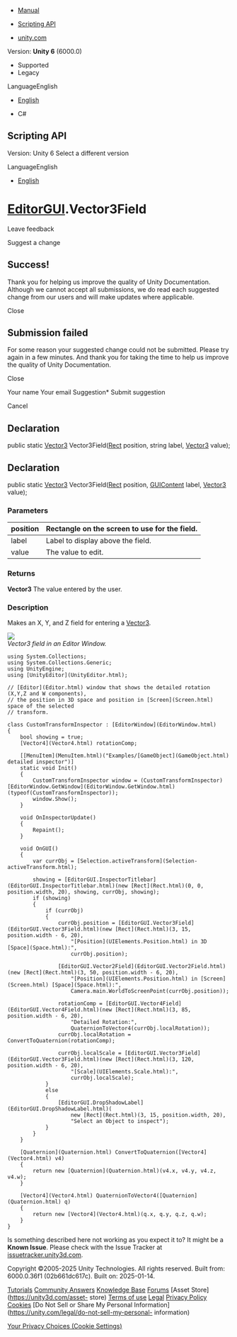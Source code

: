 [ ]()

  * [Manual](../Manual/index.html)
  * [Scripting API](../ScriptReference/index.html)

  * [unity.com](https://unity.com/)

Version: **Unity 6** (6000.0)

  * Supported
  * Legacy

LanguageEnglish

  * [English]()

  * C#

[ ](https://docs.unity3d.com)

## Scripting API

Version: Unity 6 Select a different version

LanguageEnglish

  * [English]()

#  [EditorGUI](EditorGUI.html).Vector3Field

Leave feedback

Suggest a change

## Success!

Thank you for helping us improve the quality of Unity Documentation. Although
we cannot accept all submissions, we do read each suggested change from our
users and will make updates where applicable.

Close

## Submission failed

For some reason your suggested change could not be submitted. Please <a>try
again</a> in a few minutes. And thank you for taking the time to help us
improve the quality of Unity Documentation.

Close

Your name Your email Suggestion* Submit suggestion

Cancel

[ ]()

## Declaration

public static [Vector3](Vector3.html) Vector3Field([Rect](Rect.html) position,
string label, [Vector3](Vector3.html) value);

## Declaration

public static [Vector3](Vector3.html) Vector3Field([Rect](Rect.html) position,
[GUIContent](GUIContent.html) label, [Vector3](Vector3.html) value);

### Parameters

position | Rectangle on the screen to use for the field.  
---|---  
label | Label to display above the field.  
value | The value to edit.  
  
### Returns

**Vector3** The value entered by the user.

### Description

Makes an X, Y, and Z field for entering a [Vector3](Vector3.html).

![](../StaticFiles/ScriptRefImages/EditorGUIVector3Field.png)  
_Vector3 field in an Editor Window._

    
    
    using System.Collections;
    using System.Collections.Generic;
    using UnityEngine;
    using [UnityEditor](UnityEditor.html);  
      
    // [Editor](Editor.html) window that shows the detailed rotation (X,Y,Z and W components),
    // the position in 3D space and position in [Screen](Screen.html) space of the selected
    // transform.  
      
    class CustomTransformInspector : [EditorWindow](EditorWindow.html)
    {
        bool showing = true;
        [Vector4](Vector4.html) rotationComp;  
      
        [[MenuItem](MenuItem.html)("Examples/[GameObject](GameObject.html) detailed inspector")]
        static void Init()
        {
            CustomTransformInspector window = (CustomTransformInspector)[EditorWindow.GetWindow](EditorWindow.GetWindow.html)(typeof(CustomTransformInspector));
            window.Show();
        }  
      
        void OnInspectorUpdate()
        {
            Repaint();
        }  
      
        void OnGUI()
        {
            var currObj = [Selection.activeTransform](Selection-activeTransform.html);  
      
            showing = [EditorGUI.InspectorTitlebar](EditorGUI.InspectorTitlebar.html)(new [Rect](Rect.html)(0, 0, position.width, 20), showing, currObj, showing);
            if (showing)
            {
                if (currObj)
                {
                    currObj.position = [EditorGUI.Vector3Field](EditorGUI.Vector3Field.html)(new [Rect](Rect.html)(3, 15, position.width - 6, 20),
                        "[Position](UIElements.Position.html) in 3D [Space](Space.html):",
                        currObj.position);  
      
                    [EditorGUI.Vector2Field](EditorGUI.Vector2Field.html)(new [Rect](Rect.html)(3, 50, position.width - 6, 20),
                        "[Position](UIElements.Position.html) in [Screen](Screen.html) [Space](Space.html):",
                        Camera.main.WorldToScreenPoint(currObj.position));  
      
                    rotationComp = [EditorGUI.Vector4Field](EditorGUI.Vector4Field.html)(new [Rect](Rect.html)(3, 85, position.width - 6, 20),
                        "Detailed Rotation:",
                        QuaternionToVector4(currObj.localRotation));
                    currObj.localRotation = ConvertToQuaternion(rotationComp);  
      
                    currObj.localScale = [EditorGUI.Vector3Field](EditorGUI.Vector3Field.html)(new [Rect](Rect.html)(3, 120, position.width - 6, 20),
                        "[Scale](UIElements.Scale.html):",
                        currObj.localScale);
                }
                else
                {
                    [EditorGUI.DropShadowLabel](EditorGUI.DropShadowLabel.html)(
                        new [Rect](Rect.html)(3, 15, position.width, 20),
                        "Select an Object to inspect");
                }
            }
        }  
      
        [Quaternion](Quaternion.html) ConvertToQuaternion([Vector4](Vector4.html) v4)
        {
            return new [Quaternion](Quaternion.html)(v4.x, v4.y, v4.z, v4.w);
        }  
      
        [Vector4](Vector4.html) QuaternionToVector4([Quaternion](Quaternion.html) q)
        {
            return new [Vector4](Vector4.html)(q.x, q.y, q.z, q.w);
        }
    }
    

Is something described here not working as you expect it to? It might be a
**Known Issue**. Please check with the Issue Tracker at
[issuetracker.unity3d.com](https://issuetracker.unity3d.com).

Copyright ©2005-2025 Unity Technologies. All rights reserved. Built from:
6000.0.36f1 (02b661dc617c). Built on: 2025-01-14.

[Tutorials](https://unity3d.com/learn) [Community
Answers](https://answers.unity3d.com) [Knowledge
Base](https://support.unity3d.com/hc/en-us)
[Forums](https://forum.unity3d.com) [Asset Store](https://unity3d.com/asset-
store) [Terms of use](https://docs.unity3d.com/Manual/TermsOfUse.html)
[Legal](https://unity.com/legal) [Privacy
Policy](https://unity.com/legal/privacy-policy)
[Cookies](https://unity.com/legal/cookie-policy) [Do Not Sell or Share My
Personal Information](https://unity.com/legal/do-not-sell-my-personal-
information)

[Your Privacy Choices (Cookie Settings)](javascript:void\(0\);)

